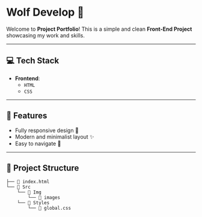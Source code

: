 # Wolf Develop 🐺  

Welcome to **Project Portfolio**! This is a simple and clean **Front-End Project** showcasing my work and skills.  

---

## 💻 Tech Stack  
- **Frontend**:  
  - `HTML`  
  - `CSS`  

---

## 🌟 Features  
- Fully responsive design 📱  
- Modern and minimalist layout ✨  
- Easy to navigate 🧭  

---

## 📂 Project Structure  
```plaintext
├── 📄 index.html   
└── 📂 Src  
    └── 📂 Img
        └── 📄 images
    └── 📂 Styles
        └── 📄 global.css
      

